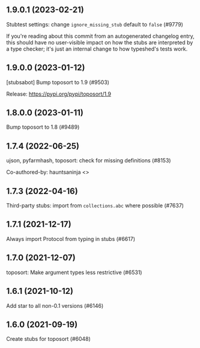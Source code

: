 ## 1.9.0.1 (2023-02-21)

Stubtest settings: change `ignore_missing_stub` default to `false` (#9779)

If you're reading about this commit from an autogenerated changelog entry, this should have no user-visible impact on how the stubs are interpreted by a type checker; it's just an internal change to how typeshed's tests work.

## 1.9.0.0 (2023-01-12)

[stubsabot] Bump toposort to 1.9 (#9503)

Release: https://pypi.org/pypi/toposort/1.9

## 1.8.0.0 (2023-01-11)

Bump toposort to 1.8 (#9489)

## 1.7.4 (2022-06-25)

ujson, pyfarmhash, toposort: check for missing definitions (#8153)

Co-authored-by: hauntsaninja <>

## 1.7.3 (2022-04-16)

Third-party stubs: import from `collections.abc` where possible (#7637)

## 1.7.1 (2021-12-17)

Always import Protocol from typing in stubs (#6617)

## 1.7.0 (2021-12-07)

toposort: Make argument types less restrictive (#6531)

## 1.6.1 (2021-10-12)

Add star to all non-0.1 versions (#6146)

## 1.6.0 (2021-09-19)

Create stubs for toposort (#6048)

